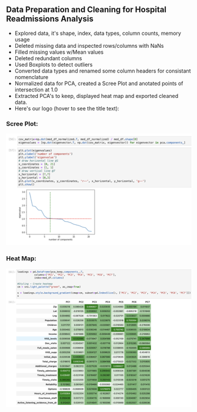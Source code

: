 ## Data Preparation and Cleaning for Hospital Readmissions Analysis
- Explored data, it's shape, index, data types, column counts, memory usage
- Deleted missing data and inspected rows/columns with NaNs
- Filled missing values w/Mean values
- Deleted redundant columns
- Used Boxplots to detect outliers
- Converted data types and renamed some column headers for consistant nomenclature
- Normalized data for PCA, created a Scree Plot and anotated points of intersection at 1.0
- Extracted PCA's to keep, displayed heat map and exported cleaned data.
- Here's our logo (hover to see the title text):

### Scree Plot: 
![alt text](https://github.com/jasonewillis/D206DataCleaning/blob/main/PCA_ScreePlot.png "Scree Plot")

### Heat Map: 
![alt text](https://github.com/jasonewillis/D206DataCleaning/blob/main/HeatMap.png "Heat Map")



